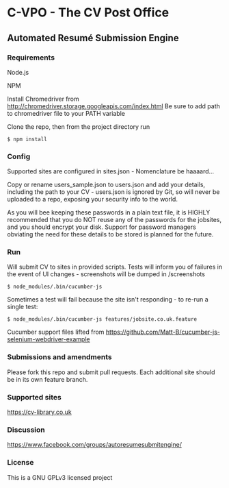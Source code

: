 # C-VPO - The CV Post Office
## Automated Resumé Submission Engine

### Requirements

Node.js

NPM

Install Chromedriver from http://chromedriver.storage.googleapis.com/index.html
Be sure to add path to chromedriver file to your PATH variable

Clone the repo, then from the project directory run

`$ npm install`

### Config

Supported sites are configured in sites.json - Nomenclature be haaaard...

Copy or rename users_sample.json to users.json and add your details, including the path to your CV - users.json is ignored by Git, so will never be uploaded to a repo, exposing your security info to the world.

As you will bee keeping these passwords in a plain text file, it is HIGHLY recommended that you do NOT reuse any of the passwords for the jobsites, and you should encrypt your disk. Support for password managers obviating the need for these details to be stored is planned for the future.

### Run

Will submit CV to sites in provided scripts. Tests will inform you of failures in the event of UI changes - screenshots will be dumped in /screenshots

`$ node_modules/.bin/cucumber-js`

Sometimes a test will fail because the site isn't responding - to re-run a single test:

`$ node_modules/.bin/cucumber-js features/jobsite.co.uk.feature`


Cucumber support files lifted from
https://github.com/Matt-B/cucumber-js-selenium-webdriver-example

### Submissions and amendments

Please fork this repo and submit pull requests.
Each additional site should be in its own feature branch.

### Supported sites

https://cv-library.co.uk

### Discussion

https://www.facebook.com/groups/autoresumesubmitengine/

### License

This is a GNU GPLv3 licensed project